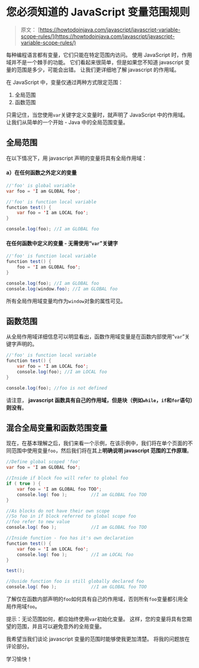 # 您必须知道的 JavaScript 变量范围规则

> 原文： [https://howtodoinjava.com/javascript/javascript-variable-scope-rules/](https://howtodoinjava.com/javascript/javascript-variable-scope-rules/)

每种编程语言都有变量，它们只能在特定范围内访问。 使用 JavaScript 时，作用域并不是一个棘手的功能。 它们看起来很简单，但是如果您不知道 javascript 变量的范围是多少，可能会出错。 让我们更详细地了解 javascript 的作用域。

在 JavaScript 中，变量仅通过两种方式限定范围：

1.  全局范围
2.  函数范围

只需记住，当您使用`var`关键字定义变量时，就声明了 JavaScript 中的作用域。 让我们从简单的一个开始 - Java 中的全局范围变量。

## 全局范围

在以下情况下，用 javascript 声明的变量将具有全局作用域：

#### a）在任何函数之外定义的变量

```java
//'foo' is global variable
var foo = 'I am GLOBAL foo';

//'foo' is function local variable
function test() {
    var foo = 'I am LOCAL foo';
}

console.log(foo); //I am GLOBAL foo

```

#### 在任何函数中定义的变量 - 无需使用“`var`”关键字

```java
//'foo' is function local variable
function test() {
    foo = 'I am GLOBAL foo';
}

console.log(foo); //I am GLOBAL foo
console.log(window.foo); //I am GLOBAL foo

```

所有全局作用域变量均作为`window`对象的属性可见。

## 函数范围

从全局作用域详细信息可以明显看出，函数作用域变量是在函数内部使用“`var`”关键字声明的。

```java
//'foo' is function local variable
function test() {
    var foo = 'I am LOCAL foo';
    console.log(foo); //I am LOCAL foo
}

console.log(foo); //foo is not defined

```

请注意， **javascript 函数具有自己的作用域，但是块（例如`while`，`if`和`for`语句）则没有**。

## 混合全局变量和函数范围变量

现在，在基本理解之后，我们来看一个示例，在该示例中，我们将在单个页面的不同范围中使用变量`foo`，然后我们将在其上**明确说明 javascript 范围的工作原理**。

```java
//Define global scoped 'foo'
var foo = 'I am GLOBAL foo';

//Inside if block foo will refer to global foo
if ( true ) {
    var foo = 'I am GLOBAL foo TOO';
    console.log( foo ); 		//I am GLOBAL foo TOO
}

//As blocks do not have their own scope
//So foo in if block referred to global scope foo
//foo refer to new value
console.log( foo );  			//I am GLOBAL foo TOO

//Inside function - foo has it's own declaration
function test() {
    var foo = 'I am LOCAL foo';
    console.log( foo );  		//I am LOCAL foo
}

test();

//Ouside function foo is still globally declared foo
console.log( foo );				//I am GLOBAL foo TOO

```

了解仅在函数内部声明的`foo`如何具有自己的作用域，否则所有`foo`变量都引用全局作用域`foo`。

提示：无论范围如何，都应始终使用`var`初始化变量。 这样，您的变量将具有您期望的范围，并且可以避免意外的全局变量。

我希望当我们谈论 javascript 变量的范围时能够使我更加清楚。 将我的问题放在评论部分。

学习愉快！